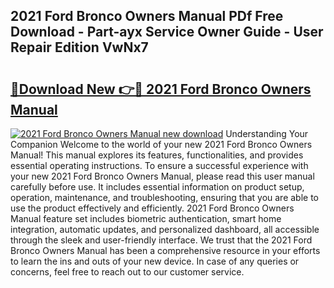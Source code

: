 ## 2021 Ford Bronco Owners Manual PDf Free Download - Part-ayx Service Owner Guide - User Repair Edition VwNx7

# <h2><a href="http://bc16704.oget.top/?id=2021+Ford+Bronco+Owners+Manual">🔗Download New 👉🔴 2021 Ford Bronco Owners Manual</a></h2>

[![2021 Ford Bronco Owners Manual new download](https://i.imgur.com/5g1atiW.png)](http://bc16704.oget.top/?id=2021+Ford+Bronco+Owners+Manual)
Understanding Your Companion Welcome to the world of your new 2021 Ford Bronco Owners Manual! This manual explores its features, functionalities, and provides essential operating instructions. To ensure a successful experience with your new 2021 Ford Bronco Owners Manual, please read this user manual carefully before use. It includes essential information on product setup, operation, maintenance, and troubleshooting, ensuring that you are able to use the product effectively and efficiently. 2021 Ford Bronco Owners Manual feature set includes biometric authentication, smart home integration, automatic updates, and personalized dashboard, all accessible through the sleek and user-friendly interface. We trust that the 2021 Ford Bronco Owners Manual has been a comprehensive resource in your efforts to learn the ins and outs of your new device. In case of any queries or concerns, feel free to reach out to our customer service.
